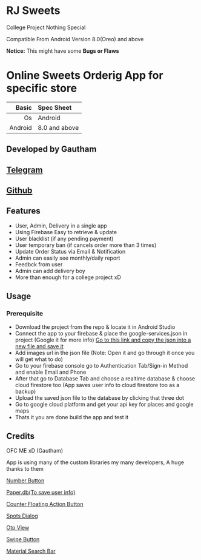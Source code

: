 # RJ Sweets
College Project Nothing Special

Compatible From Android Version 8.0(Oreo) and above

**Notice:** This might have some **Bugs or Flaws**

Online Sweets Orderig App for specific store
=====================================

Basic   | Spec Sheet
-------:|:-------------------------
Os      | Android    
Android | 8.0 and above

## Developed by Gautham
## [Telegram](https://t.me/Mellow04)
## [Github](https://github.com/GauthamAsir)

## Features
* User, Admin, Delivery in a single app
* Using Firebase Easy to retrieve & update
* User blacklist (if any pending payment)
* User temporary ban (if cancels order more than 3 times)
* Update Order Status via Email & Notification
* Admin can easily see monthly/daily report
* Feedbck from user
* Admin can add delivery boy
* More than enough for a college project xD

## Usage

### Prerequisite
* Download the project from the repo & locate it in Android Studio
* Connect the app to your firebase & place the google-services.json in project (Google it for more info)
[Go to this link and copy the json into a new file and save it](https://raw.githubusercontent.com/GauthamAsir/My-Releases/master/agjsproject-export.json)
* Add images url in the json file (Note: Open it and go through it once you will get what to do)
* Go to your firebase console go to Authentication Tab/Sign-in Method and enable Email and Phone
* After that go to Database Tab and choose a realtime database & choose cloud firestore too (App saves user info to cloud firestore too as a backup)
* Upload the saved json file to the database by clicking that three dot
* Go to google cloud platform and get your api key for places and google maps
* Thats it you are done build the app and test it

## Credits

OFC ME xD (Gautham)

App is using many of the custom libraries my many developers, A huge thanks to them

[Number Button](https://github.com/ashik94vc/ElegantNumberButton)

[Paper.db(To save user info)](https://github.com/pilgr/Paper)

[Counter Floating Action Button](https://github.com/andremion/CounterFab)

[Spots Dialog](https://github.com/dybarsky/spots-dialog0)

[Otp View](https://github.com/mukeshsolanki/android-otpview-pinview)

[Swipe Button](https://github.com/gratusik/AGIKSwipeButton)

[Material Search Bar](https://github.com/mancj/MaterialSearchBar)
